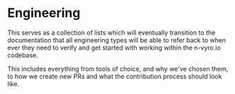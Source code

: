 # Engineering

This serves as a collection of lists which will eventually transition to the documentation that all engineering types
will be able to refer back to when ever they need to verify and get started with working within the n-vyro.io
codebase.

This includes everything from tools of choice, and why we've chosen them, to how we create new PRs and what the
contribution process should look like.
